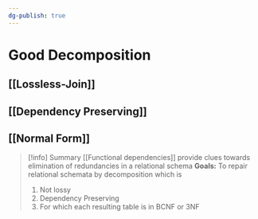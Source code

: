 ```yaml
---
dg-publish: true
---
```

# Good Decomposition
## [[Lossless-Join]]
## [[Dependency Preserving]]
## [[Normal Form]]


> [!info] Summary
> [[Functional dependencies]] provide clues towards elimination of redundancies in a relational schema
> **Goals:** To repair relational schemata by decomposition which is
> 1. Not lossy
> 2. Dependency Preserving
> 3. For which each resulting table is in BCNF or 3NF


